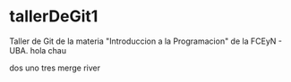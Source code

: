 
# tallerDeGit1

Taller de Git de la materia "Introduccion a la Programacion" de la FCEyN - UBA.
hola
chau


dos
uno
tres
merge
river